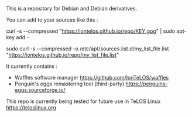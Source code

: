 This is a repository for Debian and Debian derivatives.

You can add to your sources like this :

curl -s --compressed "https://iontelos.github.io/repo/KEY.gpg" | sudo apt-key add -

sudo curl -s --compressed -o /etc/apt/sources.list.d/my_list_file.list "https://iontelos.github.io/repo/my_list_file.list"

It currently contains :

- Waffles software manager https://github.com/IonTeLOS/waffles
- Penguin's eggs remastering tool (third-party) https://penguins-eggs.sourceforge.io/

This repo is currently being tested for future use in TeLOS Linux https://teloslinux.org
